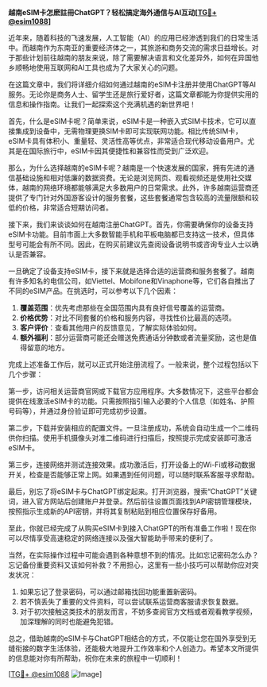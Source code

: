 **越南eSIM卡怎麽註冊ChatGPT？轻松搞定海外通信与AI互动[[TG💪+ @esim1088](https://t.me/s/esim1088)]**

近年来，随着科技的飞速发展，人工智能（AI）的应用已经渗透到我们的日常生活中。而越南作为东南亚的重要经济体之一，其旅游和商务交流的需求日益增长。对于那些计划前往越南的朋友来说，除了需要解决语言和文化差异外，如何在异国他乡顺畅地使用互联网和AI工具也成为了大家关心的问题。

在这篇文章中，我们将详细介绍如何通过越南的eSIM卡注册并使用ChatGPT等AI服务。无论你是商务人士、留学生还是旅行爱好者，这篇文章都能为你提供实用的信息和操作指南。让我们一起探索这个充满机遇的新世界吧！

首先，什么是eSIM卡呢？简单来说，eSIM卡是一种嵌入式SIM卡技术，它可以直接集成到设备中，无需物理更换SIM卡即可实现联网功能。相比传统SIM卡，eSIM卡具有体积小、重量轻、灵活性高等优点，非常适合现代移动设备用户。尤其是在国际旅行中，eSIM卡因其便捷性和兼容性而受到广泛欢迎。

那么，为什么选择越南的eSIM卡呢？越南是一个快速发展的国家，拥有先进的通信基础设施和相对低廉的数据资费。无论是浏览网页、观看视频还是使用社交媒体，越南的网络环境都能够满足大多数用户的日常需求。此外，许多越南运营商还提供了专门针对外国游客设计的服务套餐，这些套餐通常包含较高的流量限额和较低的价格，非常适合短期访问者。

接下来，我们来谈谈如何在越南注册ChatGPT。首先，你需要确保你的设备支持eSIM卡功能。目前市面上大多数智能手机和平板电脑都已支持这一技术，但具体型号可能会有所不同。因此，在购买前建议先查阅设备说明书或咨询专业人士以确认是否兼容。

一旦确定了设备支持eSIM卡，接下来就是选择合适的运营商和服务套餐了。越南有许多知名的电信公司，如Viettel、Mobifone和Vinaphone等，它们各自推出了不同的eSIM产品。在挑选时，可以参考以下几个因素：

1. **覆盖范围**：优先考虑那些在全国范围内具有良好信号覆盖的运营商。
2. **价格优势**：对比不同套餐的价格和服务内容，寻找性价比最高的选项。
3. **客户评价**：查看其他用户的反馈意见，了解实际体验如何。
4. **额外福利**：部分运营商可能还会赠送免费通话分钟数或者流量奖励，这也是值得留意的地方。

完成上述准备工作后，就可以正式开始注册流程了。一般来说，整个过程包括以下几个步骤：

第一步，访问相关运营商官网或下载官方应用程序。大多数情况下，这些平台都会提供在线激活eSIM卡的功能。只需按照指引输入必要的个人信息（如姓名、护照号码等），并通过身份验证即可完成初步设置。

第二步，下载并安装相应的配置文件。一旦注册成功，系统会自动生成一个二维码供你扫描。使用手机摄像头对准二维码进行扫描后，按照提示完成安装即可激活eSIM卡。

第三步，连接网络并测试连接效果。成功激活后，打开设备上的Wi-Fi或移动数据开关，检查是否能够正常上网。如果遇到任何问题，可以随时联系客服寻求帮助。

最后，别忘了将eSIM卡与ChatGPT绑定起来。打开浏览器，搜索“ChatGPT”关键词，进入官方网站后创建账户并登录。然后前往设置页面找到API密钥管理模块，按照指示生成新的API密钥，并将其复制粘贴到相应位置保存好备用。

至此，你就已经完成了从购买eSIM卡到接入ChatGPT的所有准备工作啦！现在你可以尽情享受高速稳定的网络连接以及强大智能助手带来的便利了。

当然，在实际操作过程中可能会遇到各种意想不到的情况。比如忘记密码怎么办？忘记备份重要资料又该如何补救？不用担心，这里有一些小技巧可以帮助你应对突发状况：

1. 如果忘记了登录密码，可以通过邮箱找回功能重置新密码。
2. 若不慎丢失了重要的文件资料，可以尝试联系运营商客服请求恢复数据。
3. 对于初次接触这类技术的朋友而言，不妨多查阅官方文档或者观看教学视频，加深理解的同时也能避免犯错。

总之，借助越南的eSIM卡与ChatGPT相结合的方式，不仅能让您在国外享受到无缝衔接的数字生活体验，还能极大地提升工作效率和个人创造力。希望本文所提供的信息能对你有所帮助，祝你在未来的旅程中一切顺利！

[[TG💪+ @esim1088](https://t.me/s/esim1088) ![Image](https://i.postimg.cc/4NQfJmqS/Snipaste-2025-05-13-00-14-12.png)]